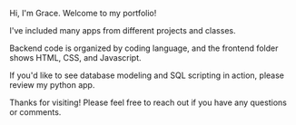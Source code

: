 Hi, I'm Grace. Welcome to my portfolio!

I've included many apps from different projects and classes. 

Backend code is organized by coding language, and the frontend folder shows HTML, CSS, and Javascript. 

If you'd like to see database modeling and SQL scripting in action, please review my python app. 

Thanks for visiting! Please feel free to reach out if you have any questions or comments. 
